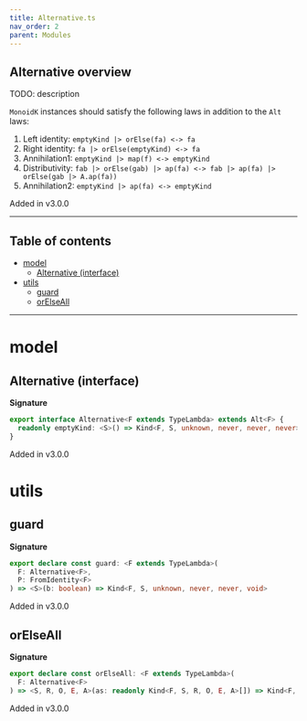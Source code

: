 ```yaml
---
title: Alternative.ts
nav_order: 2
parent: Modules
---
```


## Alternative overview

TODO: description

`MonoidK` instances should satisfy the following laws in addition to the `Alt` laws:

1. Left identity: `emptyKind |> orElse(fa) <-> fa`
2. Right identity: `fa |> orElse(emptyKind) <-> fa`
3. Annihilation1: `emptyKind |> map(f) <-> emptyKind`
4. Distributivity: `fab |> orElse(gab) |> ap(fa) <-> fab |> ap(fa) |> orElse(gab |> A.ap(fa))`
5. Annihilation2: `emptyKind |> ap(fa) <-> emptyKind`

Added in v3.0.0

---

<h2 class="text-delta">Table of contents</h2>

- [model](#model)
  - [Alternative (interface)](#alternative-interface)
- [utils](#utils)
  - [guard](#guard)
  - [orElseAll](#orelseall)

---

# model

## Alternative (interface)

**Signature**

```ts
export interface Alternative<F extends TypeLambda> extends Alt<F> {
  readonly emptyKind: <S>() => Kind<F, S, unknown, never, never, never>
}
```

Added in v3.0.0

# utils

## guard

**Signature**

```ts
export declare const guard: <F extends TypeLambda>(
  F: Alternative<F>,
  P: FromIdentity<F>
) => <S>(b: boolean) => Kind<F, S, unknown, never, never, void>
```

Added in v3.0.0

## orElseAll

**Signature**

```ts
export declare const orElseAll: <F extends TypeLambda>(
  F: Alternative<F>
) => <S, R, O, E, A>(as: readonly Kind<F, S, R, O, E, A>[]) => Kind<F, S, R, O, E, A>
```

Added in v3.0.0

